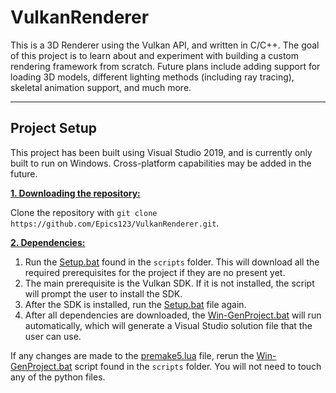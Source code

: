 # VulkanRenderer

This is a 3D Renderer using the Vulkan API, and written in C/C++. The goal of this project is to learn about and experiment with building a custom rendering framework from scratch. Future plans include adding support for loading 3D models, different lighting methods (including ray tracing), skeletal animation support, and much more.

***

## Project Setup
This project has been built using Visual Studio 2019, and is currently only built to run on Windows. Cross-platform capabilities may be added in the future.

<ins>**1. Downloading the repository:**</ins>

Clone the repository with `git clone https://github.com/Epics123/VulkanRenderer.git`.

<ins>**2. Dependencies:**</ins>

1. Run the [Setup.bat](https://github.com/Epics123/VulkanRenderer/blob/dev/scripts/Setup.bat) found in the `scripts` folder. This will download all the required prerequisites for the project if they are no present yet.
2. The main prerequisite is the Vulkan SDK. If it is not installed, the script will prompt the user to install the SDK.
3. After the SDK is installed, run the [Setup.bat](https://github.com/Epics123/VulkanRenderer/blob/dev/scripts/Setup.bat) file again.
4. After all dependencies are downloaded, the [Win-GenProject.bat](https://github.com/Epics123/VulkanRenderer/blob/dev/scripts/Win-GenProject.bat) will run automatically, which will generate a Visual Studio solution file that the user can use.

If any changes are made to the [premake5.lua](https://github.com/Epics123/VulkanRenderer/blob/dev/premake5.lua) file, rerun the [Win-GenProject.bat](https://github.com/Epics123/VulkanRenderer/blob/dev/scripts/Win-GenProject.bat) script found in the `scripts` folder. You will not need to touch any of the python files.
